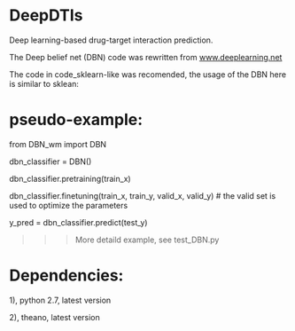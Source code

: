 # DeepDTIs
Deep learning-based drug-target interaction prediction.

The Deep belief net (DBN) code was rewritten from www.deeplearning.net 

The code in code_sklearn-like was recomended, the usage of the DBN here is similar to sklean:

# pseudo-example:

from DBN_wm import DBN

dbn_classifier = DBN()

dbn_classifier.pretraining(train_x) 

dbn_classifier.finetuning(train_x, train_y, valid_x, valid_y)    # the valid set is used to optimize the parameters

y_pred = dbn_classifier.predict(test_y)

>>>More detaild example, see test_DBN.py

# Dependencies:

1), python 2.7, latest version

2), theano, latest version

